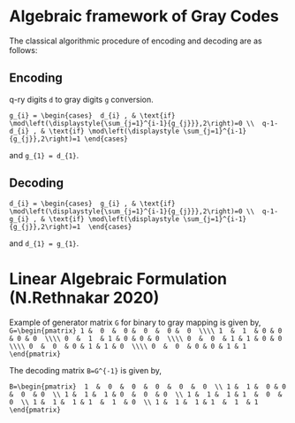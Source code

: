 # Algebraic framework of Gray Codes


The classical algorithmic procedure of encoding and decoding are as follows:
## Encoding
q-ry digits ``d`` to gray digits ``g`` conversion.

``
g_{i} = \begin{cases} 
d_{i} , & \text{if}  \mod\left(\displaystyle{\sum_{j=1}^{i-1}{g_{j}}},2\right)=0 \\ 
q-1-d_{i} , & \text{if} \mod\left(\displaystyle \sum_{j=1}^{i-1}{g_{j}},2\right)=1
\end{cases}
``

and ``g_{1} = d_{1}``.
## Decoding

``
d_{i} = \begin{cases} 
g_{i} , & \text{if}  \mod\left(\displaystyle{\sum_{j=1}^{i-1}{g_{j}}},2\right)=0 \\ 
q-1-g_{i} , & \text{if} \mod\left(\displaystyle \sum_{j=1}^{i-1}{g_{j}},2\right)=1 
\end{cases}
``

and ``d_{1} = g_{1}``.

# Linear Algebraic Formulation (N.Rethnakar 2020)
Example of generator matrix ``G`` for binary to gray mapping is given by,
``
G=\begin{pmatrix} 1 &  0  &  0 &  0  &  0 &  0  \\\\
 1  &  1  & 0 & 0 & 0 & 0  \\\\
 0  &  1  & 1 & 0 & 0 & 0  \\\\
 0  &  0  & 1 & 1 & 0 & 0  \\\\
 0  &  0  & 0 & 1 & 1 & 0  \\\\
 0  &  0  & 0 & 0 & 1 & 1 \end{pmatrix}
``  

  The decoding matrix ``B=G^{-1}`` is given by,

  ``
  B=\begin{pmatrix}  1  &  0  &  0  &  0  &  0  &  0  \\
1 &  1 &  0 & 0  &  0  & 0  \\
1 &  1 &  1 & 0  &  0  & 0  \\
1 &  1 &  1 & 1  &  0  & 0  \\
1 &  1 &  1 & 1  &  1  & 0  \\
1 &  1 &  1 & 1  &  1  & 1 \end{pmatrix}
``


